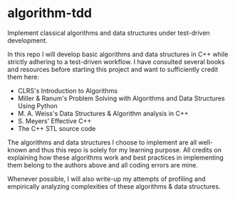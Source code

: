 # algorithm-tdd
Implement classical algorithms and data structures under test-driven development.

In this repo I will develop basic algorithms and data structures in C++ while strictly adhering to a test-driven workflow.
I have consulted several books and resources before starting this project and want to sufficiently credit them here:
  - CLRS's Introduction to Algorithms
  - Miller & Ranum's Problem Solving with Algorithms and Data Structures Using Python
  - M. A. Weiss's Data Structures & Algorithm analysis in C++
  - S. Meyers' Effective C++
  - The C++ STL source code

The algorithms and data structures I choose to implement are all well-known and thus this repo is solely for my learning purpose. All credits on explaining how these algorithms work and best practices in implementing them belong to the authors above and all coding errors are mine.

Whenever possible, I will also write-up my attempts of profiling and empirically analyzing complexities of these algorithms & data structures.
